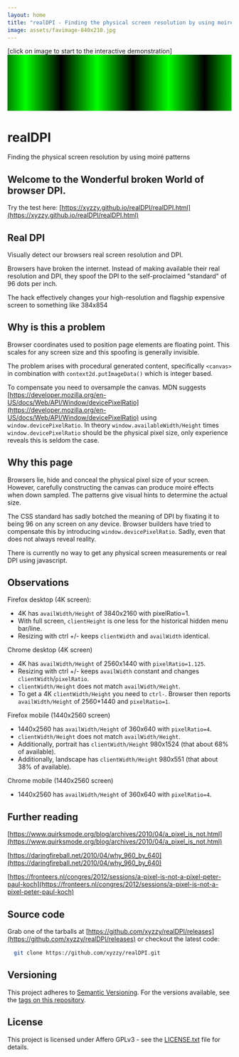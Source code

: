 ```yaml
---
layout: home
title: "realDPI - Finding the physical screen resolution by using moiré patterns"
image: assets/favimage-840x210.jpg
---
```


\[click on image to start to the interactive demonstration\]
[![teaser](assets/favimage-840x210.jpg)](https://xyzzy.github.io/realDPI/)

# realDPI

Finding the physical screen resolution by using moiré patterns

## Welcome to the Wonderful broken World of browser DPI.

Try the test here: [https://xyzzy.github.io/realDPI/realDPI.html](https://xyzzy.github.io/realDPI/realDPI.html)

## Real DPI

Visually detect our browsers real screen resolution and DPI.

Browsers have broken the internet. Instead of making available their real resolution and DPI, they spoof the DPI to the self-proclaimed "standard" of 96 dots per inch.

The hack effectively changes your high-resolution and flagship expensive screen to something like 384x854

## Why is this a problem

Browser coordinates used to position page elements are floating point. This scales for any screen size and this spoofing is generally invisible.

The problem arises with procedural generated content, specifically `<canvas>` in combination with `context2d.putImageData()` which is integer based.

To compensate you need to oversample the canvas. MDN suggests [https://developer.mozilla.org/en-US/docs/Web/API/Window/devicePixelRatio](https://developer.mozilla.org/en-US/docs/Web/API/Window/devicePixelRatio) using `window.devicePixelRatio`.
In theory `window.availableWidth/Height` times `window.devicePixelRatio` should be the physical pixel size, only experience reveals this is seldom the case.

## Why this page

Browsers lie, hide and conceal the physical pixel size of your screen.
However, carefully constructing the canvas can produce moiré effects when down sampled.
The patterns give visual hints to determine the actual size.

The CSS standard has sadly botched the meaning of DPI by fixating it to being 96 on any screen on any device.
Browser builders have tried to compensate this by introducing `window.devicePixelRatio`.
Sadly, even that does not always reveal reality.

There is currently no way to get any physical screen measurements or real DPI using javascript.

## Observations

Firefox desktop (4K screen):

- 4K has `availWidth/Height` of 3840x2160 with pixelRatio=1.
- With full screen, `clientHeight` is one less for the historical hidden menu bar/line.
- Resizing with ctrl +/- keeps `clientWidth` and `availWidth` identical.

Chrome desktop (4K screen)

- 4K has `availWidth/Height` of 2560x1440 with `pixelRatio=1.125`.
- Resizing with ctrl +/- keeps `availWidth` constant and changes `clientWidth`/`pixelRatio`.
- `clientWidth/Height` does not match `availWidth/Height`.
- To get a 4K `clientWidth/Height` you need to `ctrl-`. Browser then reports `availWidth/Height` of 2560*1440 and `pixelRatio=1`.

Firefox mobile (1440x2560 screen)

- 1440x2560 has `availWidth/Height` of 360x640 with `pixelRatio=4`.
- `clientWidth/Height` does not match `availWidth/Height`.
- Additionally, portrait has `clientWidth/Height` 980x1524  (that about 68% of available).
- Additionally, landscape has `clientWidth/Height` 980x551  (that about 38% of available).

Chrome mobile (1440x2560 screen)
- 1440x2560 has `availWidth/Height` of 360x640 with `pixelRatio=4`.

## Further reading

[https://www.quirksmode.org/blog/archives/2010/04/a_pixel_is_not.html](https://www.quirksmode.org/blog/archives/2010/04/a_pixel_is_not.html)

[https://daringfireball.net/2010/04/why_960_by_640](https://daringfireball.net/2010/04/why_960_by_640)

[https://fronteers.nl/congres/2012/sessions/a-pixel-is-not-a-pixel-peter-paul-koch](https://fronteers.nl/congres/2012/sessions/a-pixel-is-not-a-pixel-peter-paul-koch)

## Source code

Grab one of the tarballs at [https://github.com/xyzzy/realDPI/releases](https://github.com/xyzzy/realDPI/releases) or checkout the latest code:

```sh
  git clone https://github.com/xyzzy/realDPI.git
```

## Versioning

This project adheres to [Semantic Versioning](http://semver.org/spec/v2.0.0.html).
For the versions available, see the [tags on this repository](https://github.com/xyzzy/realDPI/tags).

## License

This project is licensed under Affero GPLv3 - see the [LICENSE.txt](LICENSE.txt) file for details.
